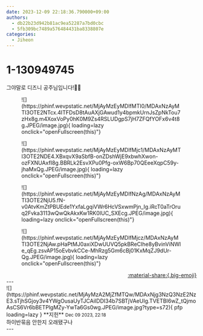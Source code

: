 ```yaml
---
date: 2023-12-09 22:18:36.790000+09:00
authors:
  - db22b23d942b81ac9ea52287a7bd0cbc
  - 5fb309bc7489a576484431ba8338807e
categories:
  - Jiheon
---
```


# 1-130949745

<div class="post-container" markdown="1">
<div class="content-container md-sidebar__scrollwrap" markdown="1">

그야말로 디즈니 공주님입니다!👸🎀
<figure markdown="1">
![](https://phinf.wevpstatic.net/MjAyMzEyMDlfMTI0/MDAxNzAyMTI3OTE2NTcx.4ITFDsD8tAuAXjGAwud1y4bpmkUrnJsZpNkTou7zHx8g.m4XoxVoPy0hK0M9Zs4RSLUDgpS7jH7ZFQfYOFx6v4t8g.JPEG/image.jpg){ loading=lazy onclick="openFullscreen(this)"}
</figure>

<figure markdown="1">
![](https://phinf.wevpstatic.net/MjAyMzEyMDlfMjc1/MDAxNzAyMTI3OTE2NDE4.XBxqvX9aSbfB-onZDshWjE9xbwhXwon-ozFXNUAxfI8g.BBRLk2EsvXPu0Pfg-oxW6Bp70QEeeXqpC59y-jhaMxQg.JPEG/image.jpg){ loading=lazy onclick="openFullscreen(this)"}
</figure>

<figure markdown="1">
![](https://phinf.wevpstatic.net/MjAyMzEyMDlfNzAg/MDAxNzAyMTI3OTE2NjU5.fN-v0AtvKmZtPBUEde1YxfaLgqiVWr6HcVSxwmPjn_Ig.iRcT0aTrOruq2Fvka3113wQwQkAkxKw1RK0IUC_SXEcg.JPEG/image.jpg){ loading=lazy onclick="openFullscreen(this)"}
</figure>

<figure markdown="1">
![](https://phinf.wevpstatic.net/MjAyMzEyMDlfMjcz/MDAxNzAyMTI3OTE2NjAw.pHaPtMJ0axiXDwUUVQ5pkBReCIhe8yBvinViNWle_qEg.zsvAP15oEvbvkCCe-MhRzg5Gm6cBj01KxMqZJ9dUr-Qg.JPEG/image.jpg){ loading=lazy onclick="openFullscreen(this)"}
</figure>


</div>
</div>

<div style="text-align: right;" markdown="1">
<a href="https://weverse.io/fromis9/fanpost/1-130949745" style="text-align: right;">:material-share:{.big-emoji}</a>
</div>
---

<div class="comments-container md-sidebar__scrollwrap" markdown="1">
<div class="comment" markdown="1">
<div class='id-container' markdown="1">
![](https://phinf.wevpstatic.net/MjAyMzA2MjZfMTQw/MDAxNjg3NzQ3NzE2NzE3.sTjhSGjoy3v4YWgOusaUyTJCAiIDDI34b7SBTjVAeUIg.TVETBI6wZ_tQjmoAsCS6Vr6bBETPlgMZy-YwTa6Gs0wg.JPEG/image.jpg?type=s72){ pfp loading=lazy }
**<span class="artist">지헌</span>** <small>Dec 09 2023, 22:18</small><br>
</div>
<div class='comment-body' markdown="1">
하이반묶음 안한지 오래됐구나
</div>
</div>
</div>
---
